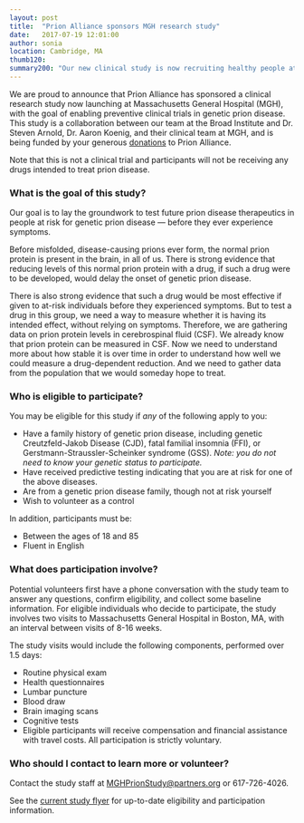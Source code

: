 ```yaml
---
layout: post
title:  "Prion Alliance sponsors MGH research study"
date:   2017-07-19 12:01:00
author: sonia
location: Cambridge, MA
thumb120: 
summary200: "Our new clinical study is now recruiting healthy people at risk for genetic prion disease and controls."
---
```


We are proud to announce that Prion Alliance has sponsored a clinical research study now launching at Massachusetts General Hospital (MGH), with the goal of enabling preventive clinical trials in genetic prion disease. This study is a collaboration between our team at the Broad Institute and Dr. Steven Arnold, Dr. Aaron Koenig, and their clinical team at MGH, and is being funded by your generous [donations](http://www.prionalliance.org/donate/) to Prion Alliance.

Note that this is not a clinical trial and participants will not be receiving any drugs intended to treat prion disease.

### What is the goal of this study?

Our goal is to lay the groundwork to test future prion disease therapeutics in people at risk for genetic prion disease &mdash; before they ever experience symptoms.

Before misfolded, disease-causing prions ever form, the normal prion protein is present in the brain, in all of us. There is strong evidence that reducing levels of this normal prion protein with a drug, if such a drug were to be developed, would delay the onset of genetic prion disease. 

There is also strong evidence that such a drug would be most effective if given to at-risk individuals before they experienced symptoms. But to test a drug in this group, we need a way to measure whether it is having its intended effect, without relying on symptoms. Therefore, we are gathering data on prion protein levels in cerebrospinal fluid (CSF). We already know that prion protein can be measured in CSF. Now we need to understand more about how stable it is over time in order to understand how well we could measure a drug-dependent reduction. And we need to gather data from the population that we would someday hope to treat.

### Who is eligible to participate?

You may be eligible for this study if *any* of the following apply to you:

+ Have a family history of genetic prion disease, including genetic Creutzfeld-Jakob Disease (CJD), fatal familial insomnia (FFI), or Gerstmann-Straussler-Scheinker syndrome (GSS). *Note: you do not need to know your genetic status to participate.*
+ Have received predictive testing indicating that you are at risk for one of the above diseases.
+ Are from a genetic prion disease family, though not at risk yourself
+ Wish to volunteer as a control

In addition, participants must be:

+ Between the ages of 18 and 85
+ Fluent in English

### What does participation involve?

Potential volunteers first have a phone conversation with the study team to answer any questions, confirm eligibility, and collect some baseline information. For eligible individuals who decide to participate, the study involves two visits to Massachusetts General Hospital in Boston, MA, with an interval between visits of 8-16 weeks.

The study visits would include the following components, performed over 1.5 days:

+ Routine physical exam
+ Health questionnaires
+ Lumbar puncture
+ Blood draw
+ Brain imaging scans
+ Cognitive tests
+ Eligible participants will receive compensation and financial assistance with travel costs. All participation is strictly voluntary.    

### Who should I contact to learn more or volunteer?

Contact the study staff at <MGHPrionStudy@partners.org> or 617-726-4026.

See the [current study flyer](/media/2023/04/Prion-Registry-Flyer-Ad-2023-03-13.pdf) for up-to-date eligibility and participation information.


